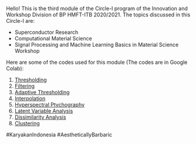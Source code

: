 Hello! This is the third module of the Circle-I program of the Innovation and Workshop Division of BP HMFT-ITB 2020/2021. The topics discussed in this Circle-I are:

* Superconductor Research
* Computational Material Science
* Signal Processing and Machine Learning Basics in Material Science Workshop

Here are some of the codes used for this module (The codes are in Google Colab):
1. [Thresholding](https://colab.research.google.com/drive/1DyXRj9fLAK74hrkpZnUno0kTm_cnheVQ?usp=sharing)
2. [Filtering](https://colab.research.google.com/drive/1iG5XapW7DPS-PC_2v0yNMAEdB2DzZ5t5?usp=sharing) 
3. [Adaptive Thresholding](https://colab.research.google.com/drive/1dtgf5AcYFJh_DjDaRCyHERlUi9gfyRYZ?usp=sharing)
4. [Interpolation](https://colab.research.google.com/drive/1Qi7eQk2VW5H7a9wTqiJvk0AwdUprYNek?usp=sharing)
5. [Hyperspectral Ptychography](https://colab.research.google.com/drive/1QPxfQtZXA6mHfL3kyowPjPrc_O1vTf7f?usp=sharing)
6. [Latent Variable Analysis](https://colab.research.google.com/drive/1MUdb5TqWJqX1HXK_eU9ukwdUAEE3icMW?usp=sharing)
7. [Dissimilarity Analysis](https://colab.research.google.com/drive/1H85mpY4Oz52lcCTE1xcxOPi_JAsCjYjy?usp=sharing)
8. [Clustering](https://colab.research.google.com/drive/1F7GmEQcUNoN8KkW-CmWJCu4xHjqvNKBH?usp=sharing)

#KaryakanIndonesia #AestheticallyBarbaric
